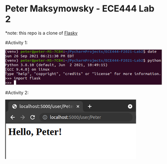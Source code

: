 # Peter Maksymowsky - ECE444 Lab 2
*note: this repo is a clone of [Flasky](https://github.com/miguelgrinberg/flasky)

#Activity 1:

![screenshot of activity 1](./images/Activity1.png)

#Activity 2:

![screenshot of activity 2](./images/Activity2.png)

